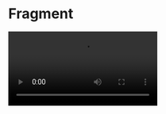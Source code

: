 # Fragment
 <video src="![Screenshot_20211204-141921_NotesApp](https://user-images.githubusercontent.com/69108210/144707887-38e042ee-1d19-43f8-a222-8f08488e5e63.jpg)"></video>
